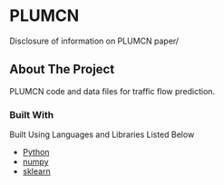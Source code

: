 # PLUMCN
Disclosure of information on PLUMCN paper/

<!-- ABOUT THE PROJECT -->
## About The Project

PLUMCN code and data files for traffic flow prediction.

### Built With
Built Using Languages and Libraries Listed Below 
* [Python](https://docs.python.org/3/)
* [numpy](https://numpy.org/devdocs/)
* [sklearn](https://scikit-learn.org/stable/)

